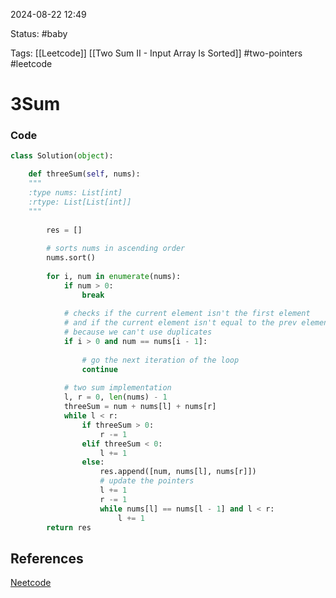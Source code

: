 
2024-08-22  12:49

Status: #baby 

Tags: [[Leetcode]] [[Two Sum II - Input Array Is Sorted]] #two-pointers #leetcode 

# 3Sum

### Code
```python
class Solution(object):

	def threeSum(self, nums):
	"""
	:type nums: List[int]
	:rtype: List[List[int]]
	"""
	
		res = []
		
		# sorts nums in ascending order
		nums.sort()
		
		for i, num in enumerate(nums):
			if num > 0:
				break
		
			# checks if the current element isn't the first element
			# and if the current element isn't equal to the prev element
			# because we can't use duplicates
			if i > 0 and num == nums[i - 1]:
			
				# go the next iteration of the loop
				continue
				
			# two sum implementation
			l, r = 0, len(nums) - 1
			threeSum = num + nums[l] + nums[r]
			while l < r:
				if threeSum > 0:
					r -= 1
				elif threeSum < 0:
					l += 1
				else:
					res.append([num, nums[l], nums[r]])
					# update the pointers
					l += 1
					r -= 1
					while nums[l] == nums[l - 1] and l < r:
						l += 1
		return res
```




## References
[Neetcode](https://www.youtube.com/watch?v=jzZsG8n2R9A&t=741s)


